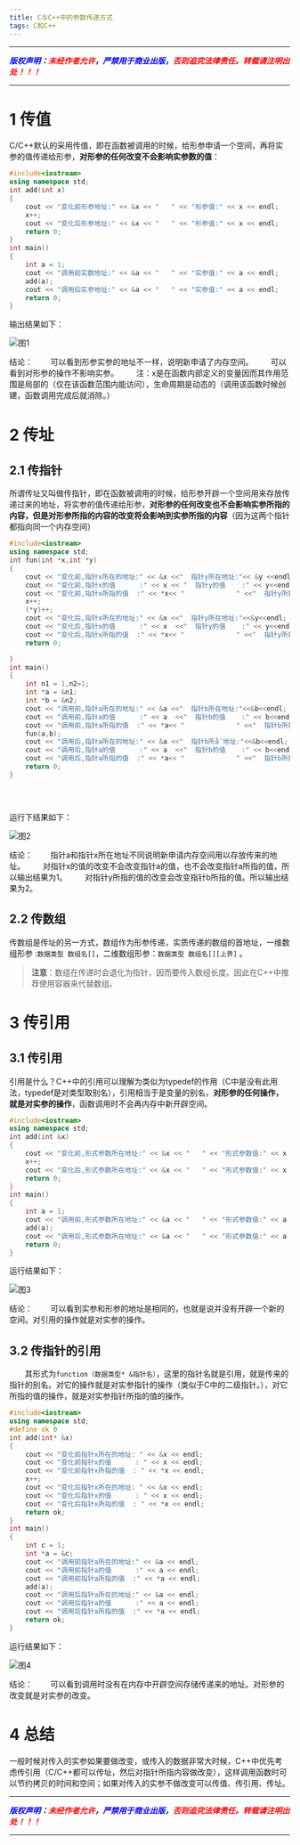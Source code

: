 ```yaml
---
title: C与C++中的参数传递方式
tags: C和C++
---
```


------

***<font color=blue>版权声明</font>：<font color=red>未经作者允许</font>，<font color=blue>严禁用于商业出版</font>，<font color=red>否则追究法律责任。转载请注明出处！！！</font>***

------


# 1 传值

C/C++默认的采用传值，即在函数被调用的时候，给形参申请一个空间，再将实参的值传递给形参，**对形参的任何改变不会影响实参数的值**：

```c++
#include<iostream>
using namespace std;
int add(int x)
{
	cout << "变化前形参地址:" << &x << "   " << "形参值:" << x << endl;
	x++;
	cout << "变化后形参地址:" << &x << "   " << "形参值:" << x << endl;
	return 0;
}
int main()
{
	int a = 1;
	cout << "调用前实数地址:" << &a << "   " << "实参值:" << a << endl;
	add(a);
	cout << "调用后实参地址:" << &a << "   " << "实参值:" << a << endl;
	return 0;
}
```

输出结果如下：

![图1](https://gitee.com/liao20081228/blog_pictures/raw/master/C与C++中的参数传递方式/图1.jpg#pic_center)

结论：
&emsp;&emsp;可以看到形参实参的地址不一样，说明新申请了内存空间。
&emsp;&emsp;可以看到对形参的操作不影响实参。
&emsp;&emsp;注：x是在函数内部定义的变量因而其作用范围是局部的（仅在该函数范围内能访问），生命周期是动态的（调用该函数时候创建，函数调用完成后就消除。）

# 2 传址
## 2.1 传指针
所谓传址又叫做传指针，即在函数被调用的时候，给形参开辟一个空间用来存放传递过来的地址，将实参的值传递给形参，**对形参的任何改变也不会影响实参所指的内容，但是对形参所指的内容的改变将会影响到实参所指的内容**（因为这两个指针都指向同一个内存空间）

```c++
#include<iostream>
using namespace std;
int fun(int *x,int *y)
{
	cout << "变化前,指针x所在的地址:" << &x <<"  指针y所在地址:"<< &y <<endl;
	cout << "变化前,指针x的值      :" << x << "  指针y的值    :" << y<<endl;
	cout << "变化前,指针x所指的值  :" << *x<< "             " <<"  指针y所指的值:"<< *y<<endl;
	x++;
	(*y)++;
	cout << "变化后,指针x所在的地址:" << &x <<"  指针y所在地址:"<<&y<<endl;
	cout << "变化后,指针x的值      :" << x  <<"  指针y的值    :" << y<<endl;
	cout << "变化后,指针x所指的值  :" << *x<< "             " <<"  指针y所指的值:"<< *y<<endl;
	return 0;

}
int main()
{
	int n1 = 1,n2=1;
	int *a = &n1;
	int *b = &n2;
	cout << "调用前,指针a所在的地址:" << &a <<"  指针b所在地址:"<<&b<<endl;
	cout << "调用前,指针a的值      :" << a  <<"  指针b的值    :" << b<<endl;
	cout << "调用前,指针a所指的值  :" << *a<< "             " <<"  指针b所指的值:"<< *b<<endl;
	fun(a,b);
	cout << "调用后,指针a所在的地址:" << &a <<"  指针b所å¨地址:"<<&b<<endl;
	cout << "调用后,指针a的值      :" << a  <<"  指针b的值    :" << b<<endl;
	cout << "调用后,指针a所指的值  :" << *a<< "             " <<"  指针b所指的值:"<< *b<<endl;
	return 0;
}   


  
```

运行下结果如下：

![图2](https://gitee.com/liao20081228/blog_pictures/raw/master/C与C++中的参数传递方式/图2.jpg#pic_center)

结论：
&emsp;&emsp;指针a和指针x所在地址不同说明新申请内存空间用以存放传来的地址。
&emsp;&emsp;对指针x的值的改变不会改变指针a的值，也不会改变指针a所指的值，所以输出结果为1。
&emsp;&emsp;对指针y所指的值的改变会改变指针b所指的值。所以输出结果为2。

## 2.2 传数组
传数组是传址的另一方式，数组作为形参传递，实质传递的数组的首地址，一维数组形参 :`数据类型 数组名[]`，二维数组形参：`数据类型 数组名[][上界]` 。

>**注意**：数组在传递时会退化为指针，因而要传入数组长度。因此在C++中推荐使用容器来代替数组。


# 3 传引用
## 3.1 传引用
引用是什么？C++中的引用可以理解为类似为typedef的作用（C中是没有此用法，typedef是对类型取别名），引用相当于是变量的别名，**对形参的任何操作，就是对实参的操作**，函数调用时不会再内存中新开辟空间。

```c++
#include<iostream>
using namespace std;
int add(int &x)
{
	cout << "变化前,形式参数所在地址:" << &x << "   " << "形式参数值:" << x << endl;
	x++;
	cout << "变化后,形式参数所在地址:" << &x << "   " << "形式参数值:" << x << endl;
	return 0;
}
int main()
{
	int a = 1;
	cout << "调用前,形式参数所在地址:" << &a << "   " << "形式参数值:" << a << endl;
	add(a);
	cout << "调用后,形式参数所在地址:" << &a << "   " << "形式参数值:" << a << endl;
	return 0;
}
```
运行结果如下：

![图3](https://gitee.com/liao20081228/blog_pictures/raw/master/C与C++中的参数传递方式/图3.jpg#pic_center)

结论：
&emsp;&emsp;可以看到实参和形参的地址是相同的，也就是说并没有开辟一个新的空间。对引用的操作就是对实参的操作。


## 3.2 传指针的引用
&emsp;&emsp;其形式为`function（数据类型* &指针名）`，这里的指针名就是引用，就是传来的指针的别名。对它的操作就是对实参指针的操作（类似于C中的二级指针。），对它所指的值的操作，就是对实参指针所指的值的操作。

```c++
#include<iostream>
using namespace std;
#define ok 0
int add(int* &x)
{
	cout << "变化前指针x所在的地址: " << &x << endl;
	cout << "变化前指针x的值      : " << x << endl;
	cout << "变化前指针x所指的值  : " << *x << endl;
	x++;
    cout << "变化后指针x所在的地址: " << &x << endl;
	cout << "变化后指针x的值      : " << x << endl;
	cout << "变化后指针x所指的值  : " << *x << endl;
	return ok;
}
int main()
{
	int c = 1;
	int *a = &c;
	cout << "调用前指针a所在的地址:" << &a << endl;
	cout << "调用前指针a的值      :" << a << endl;
	cout << "调用前指针a所指的值  :" << *a << endl;
	add(a);
	cout << "调用后指针a所在的地址:" << &a << endl;
	cout << "调用后指针a的值      :" << a << endl;
	cout << "调用后指针a所指的值  :" << *a << endl;
	return ok;
}
```

运行结果如下：

![图4](https://gitee.com/liao20081228/blog_pictures/raw/master/C与C++中的参数传递方式/图4.jpg#pic_center)

结论：
&emsp;&emsp;可以看到调用时没有在内存中开辟空间存储传递来的地址。对形参的改变就是对实参的改变。

# 4 总结

一般时候对传入的实参如果要做改变，或传入的数据非常大时候，C\+\+中优先考虑传引用（C/C\+\+都可以传址，然后对指针所指内容做改变），这样调用函数时可以节约拷贝的时间和空间；如果对传入的实参不做改变可以传值、传引用、传址。



------

***<font color=blue>版权声明</font>：<font color=red>未经作者允许</font>，<font color=blue>严禁用于商业出版</font>，<font color=red>否则追究法律责任。转载请注明出处！！！</font>***

------
